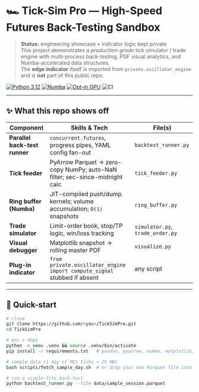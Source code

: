 # 🏎️ Tick-Sim Pro — High-Speed Futures Back-Testing Sandbox

> **Status:** engineering showcase • indicator logic kept private  
> This project demonstrates a *production-grade* tick simulator / trade engine with
> multi-process back-testing, PDF visual analytics, and Numba-accelerated data
> structures.  
> The **edge indicator** itself is imported from `private.oscillator_engine`
> and is **not** part of this public repo.

[![Python 3.12](https://img.shields.io/badge/python-3.12-blue.svg)](https://www.python.org/)
[![Numba](https://img.shields.io/badge/Numba-Accelerated-green.svg)](https://numba.pydata.org/)
[![Opt-in GPU](https://img.shields.io/badge/GPU-optional-yellow.svg)]()
![CI](https://img.shields.io/badge/tests-planned-lightgrey)

---

## ✨ What this repo shows off

| Component | Skills & Tech | File(s) |
|-----------|---------------|---------|
| **Parallel back-test runner** | `concurrent.futures`, progress pipes, YAML config fan-out | `backtest_runner.py` |
| **Tick feeder** | PyArrow Parquet → zero-copy NumPy; auto-NaN filter; sec-since-midnight calc | `tick_feeder.py` |
| **Ring buffer (Numba)** | JIT-compiled push/dump kernels; volume accumulation; `O(1)` snapshots | `ring_buffer.py` |
| **Trade simulator** | Limit-order book, stop/TP logic, win/loss tracking | `simulator.py`, `trade_order.py` |
| **Visual debugger** | Matplotlib snapshot → rolling master PDF | `visualize.py` |
| **Plug-in indicator** | `from private.oscillator_engine import compute_signal` stubbed if absent | any script |

---

## 🚀 Quick-start

```bash
# clone
git clone https://github.com/<you>/TickSimPro.git
cd TickSimPro

# env + deps
python -m venv .venv && source .venv/bin/activate
pip install -r requirements.txt   # pandas, pyarrow, numba, matplotlib, tqdm…

# sample data (1 day of MES ticks ≈ 25 MB)
bash scripts/fetch_sample_day.sh  # or drop your own Parquet file into data/

# run a single-file back-test
python backtest_runner.py --file data/sample_session.parquet
